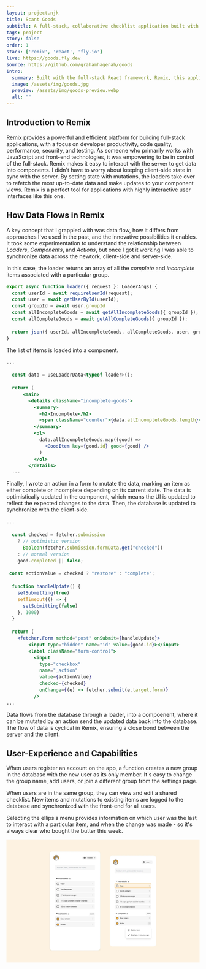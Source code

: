 ```yaml
---
layout: project.njk
title: Scant Goods
subtitle: A full-stack, collaborative checklist application built with Remix.
tags: project
story: false
order: 1
stack: ['remix', 'react', 'fly.io']
live: https://goods.fly.dev
source: https://github.com/grahamhagenah/goods
intro:
  summary: Built with the full-stack React framework, Remix, this application allows users to create groups edit a collaborative checklist that's always up-to-date.
  image: /assets/img/goods.jpg
  preview: /assets/img/goods-preview.webp
  alt: ""
---
```


## Introduction to Remix

<a href="https://remix.run/" target="_blank">Remix</a> provides a powerful and efficient platform for building full-stack applications, with a focus on developer productivity, code quality, performance, security, and testing. As someone who primarily works with JavaScript and front-end technologies, it was empowering to be in control of the full-stack. Remix makes it easy to interact with the server to get data into components. I didn't have to worry about keeping client-side state in sync with the server. By setting state with mutations, the loaders take over to refetch the most up-to-date data and make updates to your component views. Remix is a perfect tool for applications with highly interactive user interfaces like this one.

## How Data Flows in Remix

A key concept that I grappled with was data flow, how it differs from approaches I've used in the past, and the innovative possibilities it enables. It took some experimentation to understand the relationship between <em>Loaders</em>, <em>Components</em>, and <em>Actions</em>, but once I got it working I was able to synchronize data across the newtork, client-side and server-side.

In this case, the loader returns an array of all the <em>complete</em> and <em>incomplete</em> items associated with a particular group. 

```js
export async function loader({ request }: LoaderArgs) {
  const userId = await requireUserId(request);
  const user = await getUserById(userId);
  const groupId = await user.groupId
  const allIncompleteGoods = await getAllIncompleteGoods({ groupId });
  const allCompleteGoods = await getAllCompleteGoods({ groupId });

  return json({ userId, allIncompleteGoods, allCompleteGoods, user, groupId });
}
```

The list of items is loaded into a component.

```jsx
...

  const data = useLoaderData<typeof loader>();
  
  return (
      <main>
        <details className="incomplete-goods">
          <summary>
            <h2>Incomplete</h2>
            <span className="counter">{data.allIncompleteGoods.length}</span>
          </summary>
          <ol>
            data.allIncompleteGoods.map((good) => 
              <GoodItem key={good.id} good={good} />
            )
          </ol>
        </details>
  ...
```

Finally, I wrote an action in a form to mutate the data, marking an item as either complete or incomplete depending on its current state. The data is optimistically updated in the component, which means the UI is updated to reflect the expected changes to the data. Then, the database is updated to synchronize with the client-side.

```jsx
...

  const checked = fetcher.submission
    ? // optimistic version
      Boolean(fetcher.submission.formData.get("checked"))
    : // normal version
    good.completed || false;

 const actionValue = checked ? "restore" : "complete";

  function handleUpdate() {
    setSubmitting(true)
    setTimeout(() => {
      setSubmitting(false)
    }, 1000)
  }

  return (
    <fetcher.Form method="post" onSubmit={handleUpdate}>
        <input type="hidden" name="id" value={good.id}></input>
        <label className="form-control">
          <input
            type="checkbox"
            name="_action"
            value={actionValue}
            checked={checked}
            onChange={(e) => fetcher.submit(e.target.form)}
          />
...
```

Data flows from the database through a loader, into a compoenent, where it can be mutated by an action send the updated data back into the database. The flow of data is cyclical in Remix, ensuring a close bond between the server and the client.

## User-Experience and Capabilities 

When users register an account on the app, a function creates a new group in the database with the new user as its only member. It's easy to change the group name, add users, or join a different group from the settings page.

When users are in the same group, they can view and edit a shared checklist. New items and mutations to existing items are logged to the database and synchronized with the front-end for all users. 

Selecting the ellipsis menu provides information on which user was the last to interact with a particular item, and when the change was made - so it's always clear who bought the butter this week.

<img class="content-img" src="/assets/img/goods-mobile.webp" alt="">
